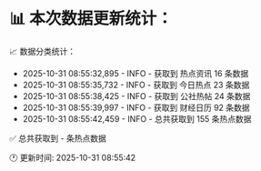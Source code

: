 📊 本次数据更新统计：
==========================

📈 数据分类统计：
- 2025-10-31 08:55:32,895 - INFO - 获取到 热点资讯 16 条数据
- 2025-10-31 08:55:35,732 - INFO - 获取到 今日热点 23 条数据
- 2025-10-31 08:55:38,425 - INFO - 获取到 公社热帖 24 条数据
- 2025-10-31 08:55:39,997 - INFO - 获取到 财经日历 92 条数据
- 2025-10-31 08:55:42,459 - INFO - 总共获取到 155 条热点数据

✅ 总共获取到 - 条热点数据

🕐 更新时间: 2025-10-31 08:55:42
